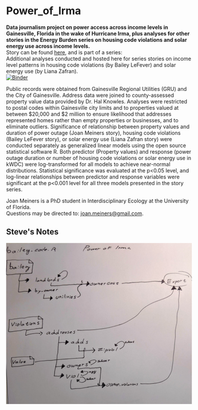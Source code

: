 # Power_of_Irma
**Data journalism project on power access across income levels in Gainesville, Florida in the wake of Hurricane Irma, plus analyses for other stories in the Energy Burden series on housing code violations and solar energy use across income levels.**  
Story can be found [here](https://www.wuft.org/news/energy-burden/the-storm/), and is part of a series:  
Additional analyses conducted and hosted here for series stories on income level patterns in housing code violations (by Bailey LeFever) and solar energy use (by Liana Zafran).  
[![Binder](https://mybinder.org/badge.svg)](https://mybinder.org/v2/gh/beecycles/Power_of_Irma/master)  
  
Public records were obtained from Gainesville Regional Utilities (GRU) and the City of Gainesville. Address data were joined to county-assessed property value data provided by Dr. Hal Knowles. Analyses were restricted to postal codes within Gainesville city limits and to properties valued at between $20,000 and $2 million to ensure likelihood that addresses represented homes rather than empty properties or businesses, and to eliminate outliers. Significance of relationship between property values and duration of power outage (Joan Meiners story), housing code violations (Bailey LeFever story), or solar energy use (Liana Zafran story) were conducted separately as generalized linear models using the open source statistical software R. Both predictor (Property values) and response (power outage duration or number of housing code violations or solar energy use in kWDC) were log-transformed for all models to achieve near-normal distributions. Statistical significance was evaluated at the p<0.05 level, and log-linear relationships between predictor and response variables were significant at the p<0.001 level for all three models presented in the story series.  
  
Joan Meiners is a PhD student in Interdisciplinary Ecology at the University of Florida.  
Questions may be directed to: joan.meiners@gmail.com.

## Steve's Notes

![bailey code workflow](bailey_code_workflow.jpg)
